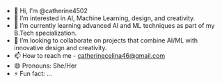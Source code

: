 - 👋 Hi, I’m @catherine4502
- 👀 I’m interested in  AI, Machine Learning, design, and creativity.
- 🌱 I’m currently learning advanced AI and ML techniques as part of my B.Tech specialization.
- 💞️ I’m looking to collaborate on projects that combine AI/ML with innovative design and creativity.
- 📫 How to reach me - catherinecelina46@gmail.com
- 😄 Pronouns: She/Her
- ⚡ Fun fact: ...

<!---
catherine4502/catherine4502 is a ✨ special ✨ repository because its `README.md` (this file) appears on your GitHub profile.
You can click the Preview link to take a look at your changes.
--->

